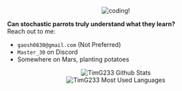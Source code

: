 <p align="center">
  <img align="center" src='images/cgc.png' alt='coding!' />

  <b>Can stochastic parrots truly understand what they learn?</b><br>
  Reach out to me:
  - `gaosh0830@gmail.com` (Not Preferred)
  - `Master_30` on Discord
  - Somewhere on Mars, planting potatoes

</p>

<!-- Save for Later -->

<p align="center">
  <img src='https://github-readme-stats-timg233s-projects.vercel.app/api?username=timg233&theme=dracula&show_icons=true&count_private=true&hide_rank=true&hide=contribs,stars' alt='TimG233 Github Stats' /> 
  <br>
  <img src='https://github-readme-stats-timg233s-projects.vercel.app/api/top-langs/?username=timg233&layout=compact&theme=dracula&langs_count=8' alt='TimG233 Most Used Languages' />
</p>

